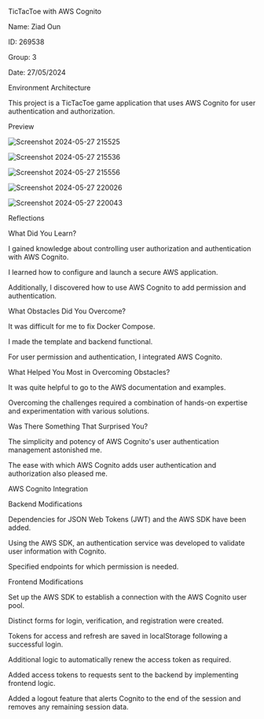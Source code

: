 TicTacToe with AWS Cognito

Name: Ziad Oun

ID: 269538

Group: 3

Date: 27/05/2024

Environment Architecture

This project is a TicTacToe game application that uses AWS Cognito for user authentication and authorization.


Preview

![Screenshot 2024-05-27 215525](https://github.com/pwr-cloudprogramming/a10-OUN123/assets/116722639/0ff5c845-f3f3-4d50-b5a1-b1f915309291)

![Screenshot 2024-05-27 215536](https://github.com/pwr-cloudprogramming/a10-OUN123/assets/116722639/19150a17-cde0-4ff3-b32e-3ce0659c6459)

![Screenshot 2024-05-27 215556](https://github.com/pwr-cloudprogramming/a10-OUN123/assets/116722639/3d169ae0-1a83-4951-a315-6f21ffcd1d8d)

![Screenshot 2024-05-27 220026](https://github.com/pwr-cloudprogramming/a10-OUN123/assets/116722639/9eef294a-c08a-4d0a-b14f-9f686c725a53)

![Screenshot 2024-05-27 220043](https://github.com/pwr-cloudprogramming/a10-OUN123/assets/116722639/025d1d6f-11dc-4897-8cb7-e52b7d9125c0)

Reflections

What Did You Learn?

I gained knowledge about controlling user authorization and authentication with AWS Cognito.

I learned how to configure and launch a secure AWS application.

Additionally, I discovered how to use AWS Cognito to add permission and authentication.

What Obstacles Did You Overcome?

It was difficult for me to fix Docker Compose.

I made the template and backend functional.

For user permission and authentication, I integrated AWS Cognito.

What Helped You Most in Overcoming Obstacles?

It was quite helpful to go to the AWS documentation and examples.

Overcoming the challenges required a combination of hands-on expertise and experimentation with various solutions.

Was There Something That Surprised You?

The simplicity and potency of AWS Cognito's user authentication management astonished me.

The ease with which AWS Cognito adds user authentication and authorization also pleased me.

AWS Cognito Integration

Backend Modifications

Dependencies for JSON Web Tokens (JWT) and the AWS SDK have been added.

Using the AWS SDK, an authentication service was developed to validate user information with Cognito.

Specified endpoints for which permission is needed.

Frontend Modifications

Set up the AWS SDK to establish a connection with the AWS Cognito user pool.

Distinct forms for login, verification, and registration were created.

Tokens for access and refresh are saved in localStorage following a successful login.

Additional logic to automatically renew the access token as required.

Added access tokens to requests sent to the backend by implementing frontend logic.

Added a logout feature that alerts Cognito to the end of the session and removes any remaining session data.


